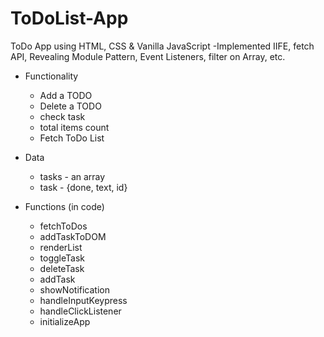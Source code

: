 # ToDoList-App
 ToDo App using HTML, CSS & Vanilla JavaScript
 -Implemented IIFE, fetch API, Revealing Module Pattern, Event Listeners, filter on Array, etc.

- Functionality
	- Add a TODO
	- Delete a TODO
	- check task
	- total items count
    - Fetch ToDo List

- Data
	- tasks - an array
	- task - {done, text, id}

- Functions (in code)
    - fetchToDos
    - addTaskToDOM
    - renderList
    - toggleTask
    - deleteTask
    - addTask
    - showNotification
    - handleInputKeypress
    - handleClickListener
    - initializeApp